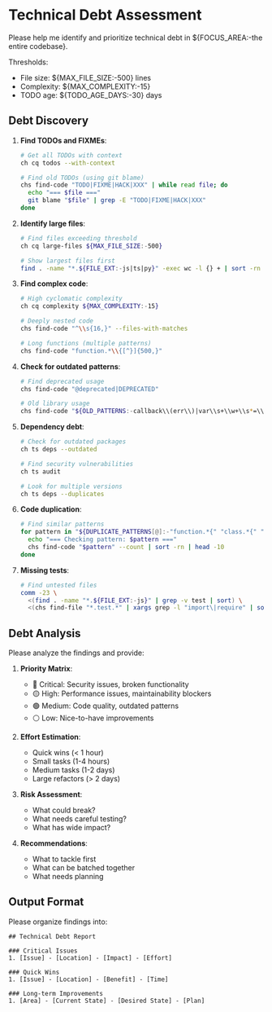 # Technical Debt Assessment

Please help me identify and prioritize technical debt in ${FOCUS_AREA:-the entire codebase}.

Thresholds:
- File size: ${MAX_FILE_SIZE:-500} lines
- Complexity: ${MAX_COMPLEXITY:-15}
- TODO age: ${TODO_AGE_DAYS:-30} days

## Debt Discovery

1. **Find TODOs and FIXMEs**:
   ```bash
   # Get all TODOs with context
   ch cq todos --with-context
   
   # Find old TODOs (using git blame)
   chs find-code "TODO|FIXME|HACK|XXX" | while read file; do
     echo "=== $file ==="
     git blame "$file" | grep -E "TODO|FIXME|HACK|XXX"
   done
   ```

2. **Identify large files**:
   ```bash
   # Find files exceeding threshold
   ch cq large-files ${MAX_FILE_SIZE:-500}
   
   # Show largest files first
   find . -name "*.${FILE_EXT:-js|ts|py}" -exec wc -l {} + | sort -rn | head -20
   ```

3. **Find complex code**:
   ```bash
   # High cyclomatic complexity
   ch cq complexity ${MAX_COMPLEXITY:-15}
   
   # Deeply nested code
   chs find-code "^\\s{16,}" --files-with-matches
   
   # Long functions (multiple patterns)
   chs find-code "function.*\\{[^}]{500,}" 
   ```

4. **Check for outdated patterns**:
   ```bash
   # Find deprecated usage
   chs find-code "@deprecated|DEPRECATED"
   
   # Old library usage
   chs find-code "${OLD_PATTERNS:-callback\\(err\\)|var\\s+\\w+\\s*=\\s*require}"
   ```

5. **Dependency debt**:
   ```bash
   # Check for outdated packages
   ch ts deps --outdated
   
   # Find security vulnerabilities
   ch ts audit
   
   # Look for multiple versions
   ch ts deps --duplicates
   ```

6. **Code duplication**:
   ```bash
   # Find similar patterns
   for pattern in "${DUPLICATE_PATTERNS[@]:-"function.*{" "class.*{" "interface.*{"}"; do
     echo "=== Checking pattern: $pattern ==="
     chs find-code "$pattern" --count | sort -rn | head -10
   done
   ```

7. **Missing tests**:
   ```bash
   # Find untested files
   comm -23 \
     <(find . -name "*.${FILE_EXT:-js}" | grep -v test | sort) \
     <(chs find-file "*.test.*" | xargs grep -l "import\|require" | sort -u)
   ```

## Debt Analysis

Please analyze the findings and provide:

1. **Priority Matrix**:
   - 🔴 Critical: Security issues, broken functionality
   - 🟡 High: Performance issues, maintainability blockers
   - 🟢 Medium: Code quality, outdated patterns
   - ⚪ Low: Nice-to-have improvements

2. **Effort Estimation**:
   - Quick wins (< 1 hour)
   - Small tasks (1-4 hours)
   - Medium tasks (1-2 days)
   - Large refactors (> 2 days)

3. **Risk Assessment**:
   - What could break?
   - What needs careful testing?
   - What has wide impact?

4. **Recommendations**:
   - What to tackle first
   - What can be batched together
   - What needs planning

## Output Format

Please organize findings into:
```
## Technical Debt Report

### Critical Issues
1. [Issue] - [Location] - [Impact] - [Effort]

### Quick Wins
1. [Issue] - [Location] - [Benefit] - [Time]

### Long-term Improvements
1. [Area] - [Current State] - [Desired State] - [Plan]
```